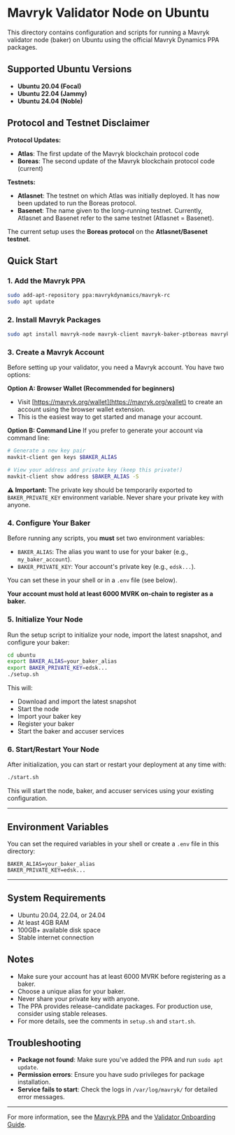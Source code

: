 # Mavryk Validator Node on Ubuntu

This directory contains configuration and scripts for running a Mavryk validator node (baker) on Ubuntu using the official Mavryk Dynamics PPA packages.

## Supported Ubuntu Versions

- **Ubuntu 20.04 (Focal)**
- **Ubuntu 22.04 (Jammy)** 
- **Ubuntu 24.04 (Noble)**

## Protocol and Testnet Disclaimer

**Protocol Updates:**
- **Atlas**: The first update of the Mavryk blockchain protocol code
- **Boreas**: The second update of the Mavryk blockchain protocol code (current)

**Testnets:**
- **Atlasnet**: The testnet on which Atlas was initially deployed. It has now been updated to run the Boreas protocol.
- **Basenet**: The name given to the long-running testnet. Currently, Atlasnet and Basenet refer to the same testnet (Atlasnet = Basenet).

The current setup uses the **Boreas protocol** on the **Atlasnet/Basenet testnet**.

## Quick Start

### 1. Add the Mavryk PPA

```bash
sudo add-apt-repository ppa:mavrykdynamics/mavryk-rc
sudo apt update
```

### 2. Install Mavryk Packages

```bash
sudo apt install mavryk-node mavryk-client mavryk-baker-ptboreas mavryk-accuser-ptboreas
```

### 3. Create a Mavryk Account

Before setting up your validator, you need a Mavryk account. You have two options:

**Option A: Browser Wallet (Recommended for beginners)**
- Visit [https://mavryk.org/wallet](https://mavryk.org/wallet) to create an account using the browser wallet extension.
- This is the easiest way to get started and manage your account.

**Option B: Command Line**
If you prefer to generate your account via command line:

```bash
# Generate a new key pair
mavkit-client gen keys $BAKER_ALIAS

# View your address and private key (keep this private!)
mavkit-client show address $BAKER_ALIAS -S
```

**⚠️ Important:** The private key should be temporarily exported to `BAKER_PRIVATE_KEY` environment variable. Never share your private key with anyone.

### 4. Configure Your Baker

Before running any scripts, you **must** set two environment variables:

- `BAKER_ALIAS`: The alias you want to use for your baker (e.g., `my_baker_account`).
- `BAKER_PRIVATE_KEY`: Your account's private key (e.g., `edsk...`).

You can set these in your shell or in a `.env` file (see below).

**Your account must hold at least 6000 MVRK on-chain to register as a baker.**

### 5. Initialize Your Node

Run the setup script to initialize your node, import the latest snapshot, and configure your baker:

```bash
cd ubuntu
export BAKER_ALIAS=your_baker_alias
export BAKER_PRIVATE_KEY=edsk...
./setup.sh
```

This will:
- Download and import the latest snapshot
- Start the node
- Import your baker key
- Register your baker
- Start the baker and accuser services

### 6. Start/Restart Your Node

After initialization, you can start or restart your deployment at any time with:

```bash
./start.sh
```

This will start the node, baker, and accuser services using your existing configuration.

---

## Environment Variables

You can set the required variables in your shell or create a `.env` file in this directory:

```
BAKER_ALIAS=your_baker_alias
BAKER_PRIVATE_KEY=edsk...
```

---

## System Requirements

- Ubuntu 20.04, 22.04, or 24.04
- At least 4GB RAM
- 100GB+ available disk space
- Stable internet connection

## Notes

- Make sure your account has at least 6000 MVRK before registering as a baker.
- Choose a unique alias for your baker.
- Never share your private key with anyone.
- The PPA provides release-candidate packages. For production use, consider using stable releases.
- For more details, see the comments in `setup.sh` and `start.sh`.

## Troubleshooting

- **Package not found**: Make sure you've added the PPA and run `sudo apt update`.
- **Permission errors**: Ensure you have sudo privileges for package installation.
- **Service fails to start**: Check the logs in `/var/log/mavryk/` for detailed error messages.

---

For more information, see the [Mavryk PPA](https://launchpad.net/~mavrykdynamics/+archive/ubuntu/mavryk-rc) and the [Validator Onboarding Guide](https://mavrykdynamics.notion.site/validator-onboarding-guide). 